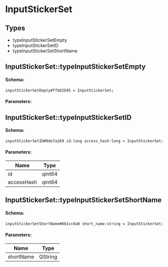# InputStickerSet

## Types

* typeInputStickerSetEmpty
* typeInputStickerSetID
* typeInputStickerSetShortName

## InputStickerSet::typeInputStickerSetEmpty

#### Schema:

`inputStickerSetEmpty#ffb62b95 = InputStickerSet;`

#### Parameters:


## InputStickerSet::typeInputStickerSetID

#### Schema:

`inputStickerSetID#9de7a269 id:long access_hash:long = InputStickerSet;`

#### Parameters:

|Name|Type|
|----|----|
|id|qint64|
|accessHash|qint64|

## InputStickerSet::typeInputStickerSetShortName

#### Schema:

`inputStickerSetShortName#861cc8a0 short_name:string = InputStickerSet;`

#### Parameters:

|Name|Type|
|----|----|
|shortName|QString|

